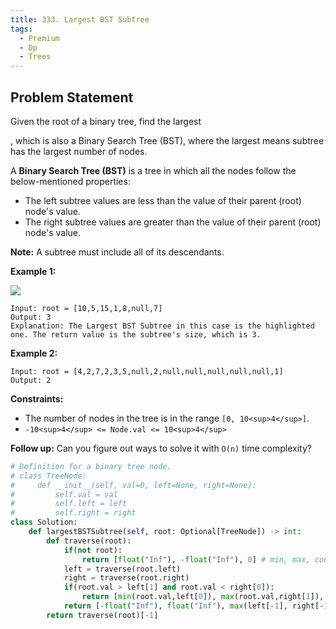 ```yaml
---
title: 333. Largest BST Subtree
tags:
  - Premium
  - Dp
  - Trees
---
```


## Problem Statement

Given the root of a binary tree, find the largest

, which is also a Binary Search Tree (BST), where the largest means subtree has the largest number of nodes.

A **Binary Search Tree (BST)** is a tree in which all the nodes follow the below-mentioned properties:

- The left subtree values are less than the value of their parent (root) node's value.
- The right subtree values are greater than the value of their parent (root) node's value.

**Note:** A subtree must include all of its descendants.

**Example 1:**

**![](https://assets.leetcode.com/uploads/2020/10/17/tmp.jpg)**

```
Input: root = [10,5,15,1,8,null,7]
Output: 3
Explanation: The Largest BST Subtree in this case is the highlighted one. The return value is the subtree's size, which is 3.
```

**Example 2:**

```
Input: root = [4,2,7,2,3,5,null,2,null,null,null,null,null,1]
Output: 2

```

**Constraints:**

- The number of nodes in the tree is in the range `[0, 10<sup>4</sup>]`.
- `-10<sup>4</sup> <= Node.val <= 10<sup>4</sup>`

**Follow up:** Can you figure out ways to solve it with `O(n)` time complexity?

```python
# Definition for a binary tree node.
# class TreeNode:
#     def __init__(self, val=0, left=None, right=None):
#         self.val = val
#         self.left = left
#         self.right = right
class Solution:
    def largestBSTSubtree(self, root: Optional[TreeNode]) -> int:
        def traverse(root):
            if(not root):
                return [float("Inf"), -float("Inf"), 0] # min, max, count
            left = traverse(root.left)
            right = traverse(root.right)
            if(root.val > left[1] and root.val < right[0]):
                return [min(root.val,left[0]), max(root.val,right[1]), left[-1] + right[-1] + 1]
            return [-float("Inf"), float("Inf"), max(left[-1], right[-1])]
        return traverse(root)[-1]
```

